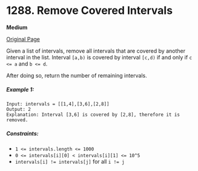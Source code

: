 # 1288. Remove Covered Intervals

**Medium**

[Original Page](https://leetcode.com/problems/remove-covered-intervals/)

Given a list of intervals, remove all intervals that are covered by another interval in the list. Interval `[a,b)` is covered by interval `[c,d)` if and only if `c <= a` and `b <= d`.

After doing so, return the number of remaining intervals.

##### Example 1:
```
Input: intervals = [[1,4],[3,6],[2,8]]
Output: 2
Explanation: Interval [3,6] is covered by [2,8], therefore it is removed.
```

##### Constraints:
- `1 <= intervals.length <= 1000`
- `0 <= intervals[i][0] < intervals[i][1] <= 10^5`
- `intervals[i] != intervals[j]` for all `i != j`
